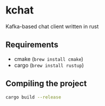 # kchat

Kafka-based chat client written in rust

## Requirements

- cmake (`brew install cmake`)
- cargo (`brew install rustup`)

## Compiling the project

```bash
cargo build --release
```
